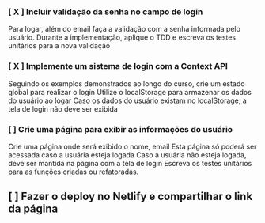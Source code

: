 ### [ X ] Incluir validação da senha no campo de login

Para logar, além do email faça a validação com a senha informada pelo usuário.
Durante a implementação, aplique o TDD e escreva os testes unitários para a nova validação

### [ X ] Implemente um sistema de login com a Context API

Seguindo os exemplos demonstrados ao longo do curso, crie um estado global para realizar o login
Utilize o localStorage para armazenar os dados do usuário ao logar
Caso os dados do usuário existam no localStorage, a tela de login não deve ser exibida

### [ ] Crie uma página para exibir as informações do usuário

Crie uma página onde será exibido o nome, email
Esta página só poderá ser acessada caso a usuária esteja logada
Caso a usuária não esteja logada, deve ser mantida na página com a tela de login
Escreva os testes unitários para as funções criadas ou refatoradas.
## [ ] Fazer o deploy no Netlify e compartilhar o link da página